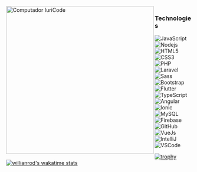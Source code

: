 <img src="https://media.giphy.com/media/l0HlTy9x8FZo0XO1i/giphy.gif" min-width="400px" max-width="100%" width="400px%" align="left" alt="Computador IuriCode">

### Technologies
![JavaScript](https://img.shields.io/badge/-JavaScript-black?style=flat-square&logo=javascript)
![Nodejs](https://img.shields.io/badge/-Nodejs-339933?style=flat-square&logo=Node.js&logoColor=white)
![HTML5](https://img.shields.io/badge/-HTML5-E34F26?style=flat-square&logo=html5&logoColor=white)
![CSS3](https://img.shields.io/badge/-CSS3-1572B6?style=flat-square&logo=css3)
![PHP](http://img.shields.io/badge/-PHP-111?style=flat-square&logo=PHP)
![Laravel](http://img.shields.io/badge/-Laravel-white?style=flat-red&logo=laravel)
![Sass](https://img.shields.io/badge/-Sass-CC6699?style=flat-square&logo=sass&logoColor=white)
![Bootstrap](https://img.shields.io/badge/-Bootstrap-563D7C?style=flat-square&logo=bootstrap)
![Flutter](http://img.shields.io/badge/-Flutter-blue?style=flat-red&logo=flutter)
![TypeScript](https://img.shields.io/badge/-TypeScript-007ACC?style=flat-square&logo=typescript)
![Angular](https://img.shields.io/badge/-Angular-DD0031?style=flat-square&logo=angular)
![Ionic](https://img.shields.io/badge/-Ionic-3880FF?style=flat-square&logo=ionic&logoColor=white)
![MySQL](https://img.shields.io/badge/-MySQL-4479A1?style=flat-square&logo=mysql&logoColor=white)
![Firebase](https://img.shields.io/badge/Firebase-FFCA28?style=flat-square&logo=firebase&logoColor=white)
![GitHub](https://img.shields.io/badge/-GitHub-181717?style=flat-square&logo=github)
![VueJs](https://img.shields.io/badge/-Vue.Js-3fb27f?style=flat&logo=vue.js&logoColor=white)
![IntelliJ](https://img.shields.io/badge/-IntelliJ%20IDEA-black?style=flat-square&logo=intellij-idea&logoColor=white)
![VSCode](https://img.shields.io/badge/-VSCode-007ACC?style=flat-square&logo=visual-studio-code&logoColor=white)

[![trophy](https://github-profile-trophy.vercel.app/?username=paulovargatt&theme=onedark&row=1&column=4&margin-w=7&margin-h=7)](https://github.com/ryo-ma/github-profile-trophy)
[![willianrod's wakatime stats](https://github-readme-stats.vercel.app/api/wakatime?username=vargatt&layout=compact)](https://github.com/anuraghazra/github-readme-stats)


